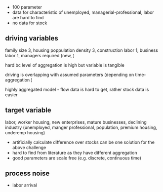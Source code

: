 - 100 parameter
- data for characteristic of unemployed, managerial-professional, labor are hard to find
- no data for stock

## driving variables
family size 3, housing poppulation density 3, construction labor 1, business labor 1, managers required (new, )

hard bc level of aggregation is high but variable is tangible

driving is overlapping with assumed parameters (depending on time-aggregation )

highly aggregated model - flow data is hard to get, rather stock data is easier

## target variable
labor, worker housing, new enterprises, mature businesses, declining industry (unemployed, manger professional, population, premium housing, underemp housing)

- artificially calculate difference over stocks can be one solution for the above challenge
- hard to find from literature as they have different aggregation
- good parameters are scale free (e.g. discrete, continuous time)

## process noise
- labor arrival